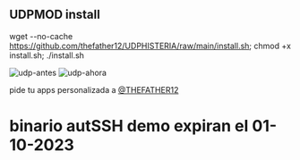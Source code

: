 ## UDPMOD install

wget --no-cache https://github.com/thefather12/UDPHISTERIA/raw/main/install.sh; chmod +x install.sh; ./install.sh

![udp-antes](https://github.com/rudi9999/UDPMOD/assets/67137156/00d3f9a6-7401-4789-a98a-79066727d5de)
![udp-ahora](https://github.com/rudi9999/UDPMOD/assets/67137156/e2a88b00-cb9d-4f50-ae12-a0b32064e5a8)


pide tu apps personalizada a [@THEFATHER12](https://t.me/THEFATHER12)

# binario autSSH demo expiran el 01-10-2023
